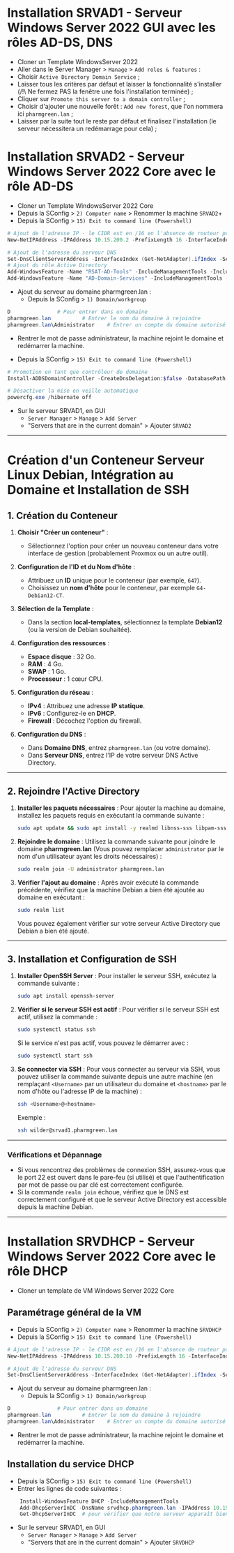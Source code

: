 # Installation SRVAD1 - Serveur Windows Server 2022 GUI avec les rôles AD-DS, DNS
- Cloner un Template WindowsServer 2022
- Aller dans le Server Manager > `Manage` > `Add roles & features` :
- Choisir `Active Directory Domain Service` ;
- Laisser tous les critères par défaut et laisser la fonctionnalité s'installer (/!\ Ne fermez PAS la fenêtre une fois l'installation terminée) ;
- Cliquer sur `Promote this server to a domain controller` ;
- Choisir d'ajouter une nouvelle forêt : `Add new forest`, que l'on nommera ici `pharmgreen.lan` ;
- Laisser par la suite tout le reste par défaut et finalisez l'installation (le serveur nécessitera un redémarrage pour cela) ;

# Installation SRVAD2 - Serveur Windows Server 2022 Core avec le rôle AD-DS
- Cloner un Template WindowsServer 2022 Core
- Depuis la SConfig > `2) Computer name` > Renommer la machine `SRVAD2`+
- Depuis la SConfig > `15) Exit to command line (Powershell)`
``` Powershell
# Ajout de l'adresse IP - le CIDR est en /16 en l'absence de routeur pour atteindre la passerelle par défaut
New-NetIPAddress -IPAddress 10.15.200.2 -PrefixLength 16 -InterfaceIndex (Get-NetAdapter).ifIndex -DefaultGateway 10.15.255.254

# Ajout de l'adresse du serveur DNS
Set-DnsClientServerAddress -InterfaceIndex (Get-NetAdapter).ifIndex -ServerAddresses ("10.15.200.1")
# Ajout du rôle Active Directory
Add-WindowsFeature -Name "RSAT-AD-Tools" -IncludeManagementTools -IncludeAllSubFeature
Add-WindowsFeature -Name "AD-Domain-Services" -IncludeManagementTools -IncludeAllSubFeature

```
- Ajout du serveur au domaine pharmgreen.lan :
	-  Depuis la SConfig > `1) Domain/workgroup`
``` Powershell
D				# Pour entrer dans un domaine
pharmgreen.lan			# Entrer le nom du domaine à rejoindre
pharmgreen.lan\Administrator	# Entrer un compte du domaine autorisé à nous y ajouter
```
- Rentrer le mot de passe administrateur, la machine rejoint le domaine et redémarrer la machine.

- Depuis la SConfig > `15) Exit to command line (Powershell)`
``` Powershell
# Promotion en tant que contrôleur de domaine
Install-ADDSDomainController -CreateDnsDelegation:$false -DatabasePath 'C:\Windows\NTDS' -DomainName 'pharmgreen.lan' -SysvolPath 'C:\Windows\SYSVOL' -Credential (Get-Credential "pharmgreen.lan\administrator")

# Désactiver la mise en veille automatique
powercfg.exe /hibernate off
```

- Sur le serveur SRVAD1, en GUI
  - `Server Manager` > `Manage` > `Add Server`
  - "Servers that are in the current domain" > Ajouter `SRVAD2`

---

# Création d'un Conteneur Serveur Linux Debian, Intégration au Domaine et Installation de SSH

## 1. Création du Conteneur

1. **Choisir "Créer un conteneur"** :
   - Sélectionnez l'option pour créer un nouveau conteneur dans votre interface de gestion (probablement Proxmox ou un autre outil).

2. **Configuration de l'ID et du Nom d'hôte** :
   - Attribuez un **ID** unique pour le conteneur (par exemple, `647`).
   - Choisissez un **nom d'hôte** pour le conteneur, par exemple `G4-Debian12-CT`.

3. **Sélection de la Template** :
   - Dans la section **local-templates**, sélectionnez la template **Debian12** (ou la version de Debian souhaitée).

4. **Configuration des ressources** :
   - **Espace disque** : 32 Go.
   - **RAM** : 4 Go.
   - **SWAP** : 1 Go.
   - **Processeur** : 1 cœur CPU.

5. **Configuration du réseau** :
   - **IPv4** : Attribuez une adresse **IP statique**.
   - **IPv6** : Configurez-le en **DHCP**.
   - **Firewall** : Décochez l'option du firewall.

6. **Configuration du DNS** :
   - Dans **Domaine DNS**, entrez `pharmgreen.lan` (ou votre domaine).
   - Dans **Serveur DNS**, entrez l'IP de votre serveur DNS Active Directory.

---

## 2. Rejoindre l'Active Directory

1. **Installer les paquets nécessaires** :
   Pour ajouter la machine au domaine, installez les paquets requis en exécutant la commande suivante :
   ```bash
   sudo apt update && sudo apt install -y realmd libnss-sss libpam-sss sssd sssd-tools adcli samba-common-bin oddjob oddjob-mkhomedir packagekit
   ```

2. **Rejoindre le domaine** :
   Utilisez la commande suivante pour joindre le domaine **pharmgreen.lan** (Vous pouvez remplacer `administrator` par le nom d'un utilisateur ayant les droits nécessaires) :
   ```bash
   sudo realm join -U administrator pharmgreen.lan
   ```

3. **Vérifier l'ajout au domaine** :
   Après avoir exécuté la commande précédente, vérifiez que la machine Debian a bien été ajoutée au domaine en exécutant :
   ```bash
   sudo realm list
   ```
   Vous pouvez également vérifier sur votre serveur Active Directory que Debian a bien été ajouté.

---

## 3. Installation et Configuration de SSH

1. **Installer OpenSSH Server** :
   Pour installer le serveur SSH, exécutez la commande suivante :
   ```bash
   sudo apt install openssh-server
   ```

2. **Vérifier si le serveur SSH est actif** :
   Pour vérifier si le serveur SSH est actif, utilisez la commande :
   ```bash
   sudo systemctl status ssh
   ```
   Si le service n'est pas actif, vous pouvez le démarrer avec :
   ```bash
   sudo systemctl start ssh
   ```

3. **Se connecter via SSH** :
   Pour vous connecter au serveur via SSH, vous pouvez utiliser la commande suivante depuis une autre machine (en remplaçant `<Username>` par un utilisateur du domaine et `<hostname>` par le nom d'hôte ou l'adresse IP de la machine) :
   ```bash
   ssh <Username>@<hostname>
   ```
   Exemple :
   ```bash
   ssh wilder@srvad1.pharmgreen.lan
   ```

---

### Vérifications et Dépannage

- Si vous rencontrez des problèmes de connexion SSH, assurez-vous que le port 22 est ouvert dans le pare-feu (si utilisé) et que l'authentification par mot de passe ou par clé est correctement configurée.
- Si la commande `realm join` échoue, vérifiez que le DNS est correctement configuré et que le serveur Active Directory est accessible depuis la machine Debian.

---

# Installation SRVDHCP - Serveur Windows Server 2022 Core avec le rôle DHCP
- Cloner un template de VM Windows Server 2022 Core
## Paramétrage général de la VM
- Depuis la SConfig > `2) Computer name` > Renommer la machine `SRVDHCP`
- Depuis la SConfig > `15) Exit to command line (Powershell)`
``` Powershell
# Ajout de l'adresse IP - le CIDR est en /16 en l'absence de routeur pour atteindre la passerelle par défaut
New-NetIPAddress -IPAddress 10.15.200.10 -PrefixLength 16 -InterfaceIndex (Get-NetAdapter).ifIndex -DefaultGateway 10.15.255.254

# Ajout de l'adresse du serveur DNS
Set-DnsClientServerAddress -InterfaceIndex (Get-NetAdapter).ifIndex -ServerAddresses ("10.15.200.1")
```
- Ajout du serveur au domaine pharmgreen.lan :
	-  Depuis la SConfig > `1) Domain/workgroup`
``` Powershell
D				# Pour entrer dans un domaine
pharmgreen.lan			# Entrer le nom du domaine à rejoindre
pharmgreen.lan\Administrator	# Entrer un compte du domaine autorisé à nous y ajouter
```
- Rentrer le mot de passe administrateur, la machine rejoint le domaine et redémarrer la machine.


## Installation du service DHCP
- Depuis la SConfig > `15) Exit to command line (Powershell)`
- Entrer les lignes de code suivantes :
``` Powershell
	Install-WindowsFeature DHCP -IncludeManagementTools
	Add-DhcpServerInDC -DnsName srvdhcp.pharmgreen.lan -IPAddress 10.15.200.10
	Get-DhcpServerInDC	# pour vérifier que notre serveur apparaît bien comme Serveur DHCP du domaine
```
- Sur le serveur SRVAD1, en GUI
  - `Server Manager` > `Manage` > `Add Server`
  - "Servers that are in the current domain" > Ajouter `SRVDHCP`
